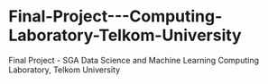 # Final-Project---Computing-Laboratory-Telkom-University
Final Project - SGA Data Science and Machine Learning Computing Laboratory, Telkom University
